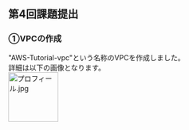 ## 第4回課題提出  
### ①VPCの作成  
"AWS-Tutorial-vpc"という名称のVPCを作成しました。  
詳細は以下の画像となります。  
<img alt="プロフィール.jpg" height="100" src="..%2F..%2F..%2FDesktop%2F%89%E6%91%9C%2F%83%76%83%8D%83%74%83%42%81%5B%83%8B.jpg" width="100"/>
